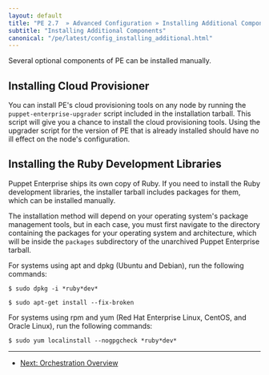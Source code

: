 ```yaml
---
layout: default
title: "PE 2.7  » Advanced Configuration » Installing Additional Components"
subtitle: "Installing Additional Components"
canonical: "/pe/latest/config_installing_additional.html"
---
```


Several optional components of PE can be installed manually.

Installing Cloud Provisioner
-----

You can install PE's cloud provisioning tools on any node by running the `puppet-enterprise-upgrader` script included in the installation tarball. This script will give you a chance to install the cloud provisioning tools. Using the upgrader script for the version of PE that is already installed should have no ill effect on the node's configuration. 

Installing the Ruby Development Libraries
-----

Puppet Enterprise ships its own copy of Ruby. If you need to install the Ruby development libraries, the installer tarball includes packages for them, which can be installed manually.

The installation method will depend on your operating system's package management tools, but in each case, you must first navigate to the directory containing the packages for your operating system and architecture, which will be inside the `packages` subdirectory of the unarchived Puppet Enterprise tarball.

For systems using apt and dpkg (Ubuntu and Debian), run the following commands: 

    $ sudo dpkg -i *ruby*dev* 

    $ sudo apt-get install --fix-broken

For systems using rpm and yum (Red Hat Enterprise Linux, CentOS, and Oracle Linux), run the following commands: 

    $ sudo yum localinstall --nogpgcheck *ruby*dev* 


* * * 

- [Next: Orchestration Overview](./orchestration_overview.html)
